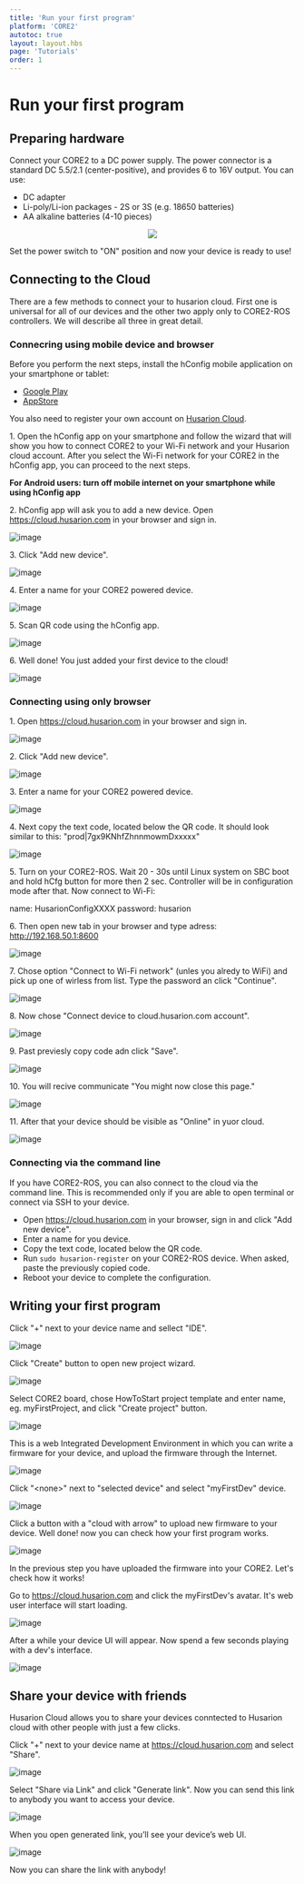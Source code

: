 ```yaml
---
title: 'Run your first program'
platform: 'CORE2'
autotoc: true
layout: layout.hbs
page: 'Tutorials'
order: 1
---
```


# Run your first program #
## Preparing hardware ##

Connect your CORE2 to a DC power supply. The power connector is a standard DC 5.5/2.1 (center-positive), and provides 6 to 16V output. You can use:

* DC adapter
* Li-poly/Li-ion packages - 2S or 3S (e.g. 18650 batteries)
* AA alkaline batteries (4-10 pieces)


<div><center><img src="https://raw.githubusercontent.com/husarion/static_docs/master/src/assets/img/howToStart/core2_power_supply.png"
/></center></div>

Set the power switch to "ON" position and now your device is ready to use!

## Connecting to the Cloud ##

There are a few methods to connect your to husarion cloud. First one is universal for all of our devices and the other two apply only to CORE2-ROS controllers. We will describe all three in great detail.

### Connecring using mobile device and browser ###

Before you perform the next steps, install the hConfig mobile application on your smartphone or tablet:
* [Google Play](https://play.google.com/store/apps/details?id=com.husarion.configtool2&hl=en)
* [AppStore](https://itunes.apple.com/us/app/hconfig/id1283536270?mt=8)

You also need to register your own account on [Husarion Cloud](https://cloud.husarion.com).

1\. Open the hConfig app on your smartphone and follow the wizard that will show you how to connect CORE2 to your Wi-Fi network and your Husarion cloud account. After you select the Wi-Fi network for your CORE2 in the hConfig app, you can proceed to the next steps.

<b>For Android users: turn off mobile internet on your smartphone while using hConfig app </b>

2\. hConfig app will ask you to add a new device. Open https://cloud.husarion.com in your browser and sign in.

![image](/assets/img/howToStart/1_signin.png)

3\. Click "Add new device".

![image](/assets/img/howToStart/2_addNewDevice.png)

4\. Enter a name for your CORE2 powered device.

![image](/assets/img/howToStart/3_enterName.png)

5\. Scan QR code using the hConfig app.

![image](/assets/img/howToStart/4_scanQr.png)

6\. Well done! You just added your first device to the cloud!

![image](/assets/img/howToStart/5_devAdded.png)

### Connecting using only browser ###

1\. Open https://cloud.husarion.com in your browser and sign in.

![image](/assets/img/howToStart/configuration_1.png)

2\. Click "Add new device".

![image](/assets/img/howToStart/configuration_2.png)

3\. Enter a name for your CORE2 powered device.

![image](/assets/img/howToStart/configuration_3.png)

4\. Next copy the text code, located below the QR code. It should look similar to this: "prod|7gx9KNhfZhnnmowmDxxxxx"

![image](/assets/img/howToStart/configuration_4.png)

5\. Turn on your CORE2-ROS. Wait 20 - 30s until Linux system on SBC boot and hold hCfg button for more then 2 sec. Controller will be in configuration mode after that. Now connect to Wi-Fi:

name: HusarionConfigXXXX
password: husarion

6\. Then open new tab in your browser and type adress: http://192.168.50.1:8600 

![image](/assets/img/howToStart/configuration_5.png)

7\. Chose option "Connect to Wi-Fi network" (unles you alredy to WiFi) and pick up one of wirless from list. Type the password an click "Continue".

![image](/assets/img/howToStart/configuration_6.png)

8\. Now chose "Connect device to cloud.husarion.com account".

![image](/assets/img/howToStart/configuration_7.png)

9\. Past previesly copy code adn click "Save".

![image](/assets/img/howToStart/configuration_8.png)

10\. You will recive communicate "You might now close this page."

![image](/assets/img/howToStart/configuration_9.png)

11\. After that your device should be visible as "Online" in yuor cloud.

![image](/assets/img/howToStart/configuration_10.png)

### Connecting via the command line ###

If you have CORE2-ROS, you can also connect to the cloud via the command line. This is recommended only if you are able to open terminal or connect via SSH to your device.

 * Open https://cloud.husarion.com in your browser, sign in and click "Add new device". 
 * Enter a name for you device.
 * Copy the text code, located below the QR code.
 * Run `sudo husarion-register` on your CORE2-ROS device. When asked, paste the previously copied code.
 * Reboot your device to complete the configuration.

## Writing your first program ##

Click "+" next to your device name and sellect "IDE".

![image](/assets/img/howToStart/6_openWebIDE.png)

Click "Create" button to open new project wizard.

![image](/assets/img/howToStart/7_createNewProj.png)

Select CORE2 board, chose HowToStart project template and enter name, eg. myFirstProject, and click "Create project" button.

![image](/assets/img/howToStart/8_projSettings.png)

This is a web Integrated Development Environment in which you can write a firmware for your device, and upload the firmware through the Internet.

![image](/assets/img/howToStart/9_webIDEmain.png)

Click "&lt;none&gt;" next to "selected device" and select "myFirstDev" device.

![image](/assets/img/howToStart/10_webIDEselectDev.png)

Click a button with a "cloud with arrow" to upload new firmware to your device. Well done! now you can check how your first program works.

![image](/assets/img/howToStart/11_webIDEprogram.png)

In the previous step you have uploaded the firmware into your CORE2. Let's check how it works!<br/>

Go to https://cloud.husarion.com and click the myFirstDev's avatar. It's web user interface will start loading.

![image](/assets/img/howToStart/12_openDevUI.png)

After a while your device UI will appear. Now spend a few seconds playing with a dev's interface.

![image](/assets/img/howToStart/13_devUI.png)

## Share your device with friends ##
Husarion Cloud allows you to share your devices conntected to Husarion cloud with other people with just a few clicks.

Click "+" next to your device name at https://cloud.husarion.com and select "Share".

![image](/assets/img/howToStart/14_shareSelect.png)

Select "Share via Link" and click "Generate link". Now you can send this link to anybody you want to access your device.

![image](/assets/img/howToStart/15_shareDetails.png)

When you open generated link, you’ll see your device’s web UI.

![image](/assets/img/howToStart/16_shareUI.png)

Now you can share the link with anybody!
